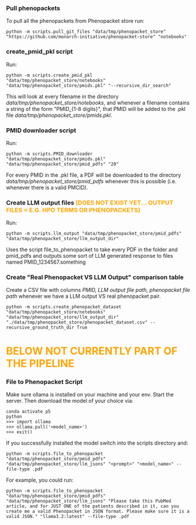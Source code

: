 ### Pull phenopackets
To pull all the phenopackets from Phenopacket store run:
```shell
python -m scripts.pull_git_files "data/tmp/phenopacket_store" "https://github.com/monarch-initiative/phenopacket-store" "notebooks"
```

### create_pmid_pkl script
Run: 
```shell
python -m scripts.create_pmid_pkl "data/tmp/phenopacket_store/notebooks" "data/tmp/phenopacket_store/pmids.pkl" "--recursive_dir_search"
```
This will look at every filename in the directory *data/tmp/phenopacket_store/notebooks*, and whenever a filename contains a string of the form
"PMID_{1-8 digits}", that PMID will be added to the .pkl file *data/tmp/phenopacket_store/pmids.pkl*. 

### PMID downloader script
Run: 
```shell
python -m scripts.PMID_downloader "data/tmp/phenopacket_store/pmids.pkl" "data/tmp/phenopacket_store/pmid_pdfs" "20"
```
For every PMID in the .pkl file, a PDF will be downloaded to the directory *data/tmp/phenopacket_store/pmid_pdfs* whenever this is possible (i.e. whenever there is a valid PMCID). 

### Create LLM output files <span style="color:orange">(DOES NOT EXIST YET... OUTPUT FILES = E.G. HPO TERMS OR PHENOPACKETS)</span>

Run: 
```shell
python -m scripts.llm_output "data/tmp/phenopacket_store/pmid_pdfs" "data/tmp/phenopacket_store/llm_output_dir"
```

Uses the script file_to_phenopacket to take every PDF in the folder and pmid_pdfs and outputs some sort of LLM generated response to files named PMID_1234567.something

### Create "Real Phenopacket VS LLM Output" comparison table

Create a CSV file with columns *PMID, LLM output file path, phenopacket file path* whenever we have a LLM output VS real phenopacket pair.
```shell
python -m scripts.create_phenopacket_dataset "data/tmp/phenopacket_store/notebooks" "data/tmp/phenopacket_store/llm_output_dir" "./data/tmp/phenopacket_store/phenopacket_dataset.csv" --recursive_ground_truth_dir True
```

# <span style="color:orange">BELOW NOT CURRENTLY PART OF THE PIPELINE</span>

### File to Phenopacket Script
Make sure ollama is installed on your machine and your env. Start the server.
Then download the model of your choice via:
```shell
conda activate p5
python
>>> import ollama
>>> ollama.pull('<model_name>')
>>> exit()
```

If you successfully installed the model switch into the scripts directory and:
```shell 
python -m scripts.file_to_phenopacket "data/tmp/phenopacket_store/pmid_pdfs" "data/tmp/phenopacket_store/llm_jsons" "<prompt>" "<model_name>" --file-type .pdf
```

For example, you could run:
```shell 
python -m scripts.file_to_phenopacket "data/tmp/phenopacket_store/pmid_pdfs" "data/tmp/phenopacket_store/llm_jsons" "Please take this PubMed article, and for JUST ONE of the patients described in it, can you create me a valid Phenopacket in JSON format. Please make sure it is a valid JSON." "llama3.2:latest" --file-type .pdf
```
